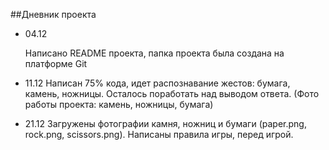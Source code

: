 ##Дневник проекта
- 04.12
    
  Написано README проекта, папка проекта была создана на платформе Git

- 11.12
  Написан 75% кода, идет распознавание жестов: бумага, камень, ножницы. Осталось поработать над выводом ответа. (Фото работы проекта: камень, ножницы, бумага)
  
- 21.12
  Загружены фотографии камня, ножниц и бумаги (paper.png, rock.png, scissors.png). Написаны правила игры, перед игрой.